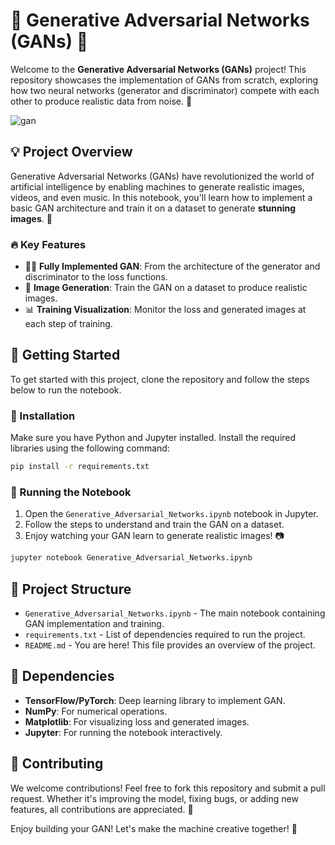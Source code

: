 # 🧠 Generative Adversarial Networks (GANs) 🎨

Welcome to the **Generative Adversarial Networks (GANs)** project! This repository showcases the implementation of GANs from scratch, exploring how two neural networks (generator and discriminator) compete with each other to produce realistic data from noise. 🚀

![gan](https://github.com/user-attachments/assets/91693e30-4434-46d9-a290-93ce6e49dc73)


## 💡 Project Overview

Generative Adversarial Networks (GANs) have revolutionized the world of artificial intelligence by enabling machines to generate realistic images, videos, and even music. In this notebook, you'll learn how to implement a basic GAN architecture and train it on a dataset to generate **stunning images**. 🌈

### 🔥 Key Features

- 🧑‍💻 **Fully Implemented GAN**: From the architecture of the generator and discriminator to the loss functions.
- 🎨 **Image Generation**: Train the GAN on a dataset to produce realistic images.
- 📊 **Training Visualization**: Monitor the loss and generated images at each step of training.

## 🚀 Getting Started

To get started with this project, clone the repository and follow the steps below to run the notebook.

### 🔧 Installation

Make sure you have Python and Jupyter installed. Install the required libraries using the following command:

```bash
pip install -r requirements.txt
```

### 🏃 Running the Notebook

1. Open the `Generative_Adversarial_Networks.ipynb` notebook in Jupyter.
2. Follow the steps to understand and train the GAN on a dataset.
3. Enjoy watching your GAN learn to generate realistic images! 📷

```bash
jupyter notebook Generative_Adversarial_Networks.ipynb
```

## 🎯 Project Structure

- `Generative_Adversarial_Networks.ipynb` - The main notebook containing GAN implementation and training.
- `requirements.txt` - List of dependencies required to run the project.
- `README.md` - You are here! This file provides an overview of the project.

## 🧩 Dependencies

- **TensorFlow/PyTorch**: Deep learning library to implement GAN.
- **NumPy**: For numerical operations.
- **Matplotlib**: For visualizing loss and generated images.
- **Jupyter**: For running the notebook interactively.

## 🙌 Contributing

We welcome contributions! Feel free to fork this repository and submit a pull request. Whether it's improving the model, fixing bugs, or adding new features, all contributions are appreciated. 💪

Enjoy building your GAN! Let's make the machine creative together! 🎉
